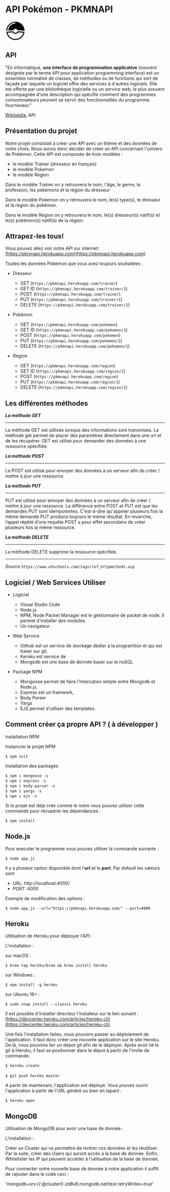 # API Pokémon - PKMNAPI

![alt text](https://raw.githubusercontent.com/AntoninJoulie/Pokemon-API/master/public/favicon.png?token=Af8kQZaPOb871gwrZMLLOXPt_nDggVK3ks5clQdrwA%3D%3D "PKMNAPI")

## API

"En informatique, **une interface de programmation applicative** (souvent désignée par le terme API pour application programming interface) est un ensemble normalisé de classes, de méthodes ou de fonctions qui sert de façade par laquelle un logiciel offre des services à d'autres logiciels. Elle est offerte par une bibliothèque logicielle ou un service web, le plus souvent accompagnée d'une description qui spécifie comment des programmes consommateurs peuvent se servir des fonctionnalités du programme fournisseur."

[Wikipédia](https://fr.wikipedia.org/wiki/Interface_de_programmation), API

## Présentation du projet

Notre projet consistait à créer une API avec un thème et des données de notre choix.
Nous avons donc décider de créer un API concernant l'univers de Pokémon. Cette API est composée de trois modèles :

 - le modèle Trainer (dresseur en français)
 - le modèle Pokemon
 - le modèle Region

Dans le modèle Trainer on y retrouvera le nom, l'âge, le genre, la profession, les pokémons et la région du dresseur.

Dans le modèle Pokemon on y retrouvera le nom, le(s) type(s), le dresseur et la région du pokémon.

Dans le modèle Region on y retrouvera le nom, le(s) dresseur(s) natif(s) et le(s) pokémon(s) natif(s) de la région.

## Attrapez-les tous!

Vous pouvez allez voir notre API sur internet: [https://pkmnapi.herokuapp.com](https://pkmnapi.herokuapp.com)

Toutes les données Pokémon que vous avez toujours souhaitées :
- Dresseur
    - GET (`https://pkmnapi.herokuapp.com/trainer`)
    - GET ID (`https://pkmnapi.herokuapp.com/trainer/1`)
    - POST (`https://pkmnapi.herokuapp.com/trainer`)
    - PUT (`https://pkmnapi.herokuapp.com/trainer/1`)
    - DELETE (`https://pkmnapi.herokuapp.com/trainer/1`)

- Pokémon
    - GET (`https://pkmnapi.herokuapp.com/pokemon`)
    - GET ID (`https://pkmnapi.herokuapp.com/pokemon/1`)
    - POST (`https://pkmnapi.herokuapp.com/pokemon`)
    - PUT (`https://pkmnapi.herokuapp.com/pokemon/1`)
    - DELETE (`https://pkmnapi.herokuapp.com/pokemon/1`)

- Region
    - GET (`https://pkmnapi.herokuapp.com/region`)
    - GET ID (`https://pkmnapi.herokuapp.com/region/1`)
    - POST (`https://pkmnapi.herokuapp.com/region`)
    - PUT (`https://pkmnapi.herokuapp.com/region/1`)
    - DELETE (`https://pkmnapi.herokuapp.com/region/1`)


## Les différentes méthodes

***La méthode GET***

----------

La méthode GET est utilisée lorsque des informations sont transmises. La méthode get permet de placer des paramètres directement dans une url et de les récupérer. 
GET est utilisé pour demander des données à une ressource spécifiée.

***La méthode POST***

----------

Le POST est utilisé pour envoyer des données à un serveur afin de créer / mettre à jour une ressource.

***La méthode PUT***

----------

PUT est utilisé pour envoyer des données à un serveur afin de créer / mettre à jour une ressource.
La différence entre POST et PUT est que les demandes PUT sont idempotentes. C'est-à-dire qu'appeler plusieurs fois la même demande PUT produira toujours le même résultat. En revanche, l’appel répété d’une requête POST a pour effet secondaire de créer plusieurs fois la même ressource.

***La méthode DELETE***

----------


La méthode DELETE supprime la ressource spécifiée.


----------


*Source `https://www.w3schools.com/tags/ref_httpmethods.asp`*

## Logiciel / Web Services Utiliser

- Logiciel
    - Visual Studio Code
    - Node.js
    - NPM, Node Packet Manager est le géstionnaire de packet de node. Il permet d'installer des modules.
    - Un navigateur.

- Web Service
    - Github est un service de stockage dédier à la programtion et qui est baser sur git.
    - Keroku est service de 
    - Mongodb est une base de donnée baser sur le noSQL

- Package NPM
    - Mongoose permet de faire l'intercation simple entre Mongodb et Node.js.
    - Express est un framwork, 
    - Body Parser
    - Yargs 
    - EJS permet d'utiliser des templates.

## Comment créer ça propre API ? ( à développer )


Installation NPM 

Instancier le projet NPM

    $ npm init

Installation des packages

    $ npm i mongoose -s
    $ npm i express -s
    $ npm i body-parser -s
    $ npm i yargs -s
    $ npm i ejs -s

Si le projet est déja crée comme le notre vous pouvez utiliser cette commande pour récupérer les dépendances :

    $ npm install

## Node.js

Pour executer le programme vous pouvez utiliser la commande suivante : 

    $ node app.js

Il y a plusieur option disponible dont l'**url** et le **port**. Par default les valeurs sont 
* URL: http://localhost:4000/
* PORT: 4000

Exemple de modification des options :
    
    $ node app.js --url="https://pkmnapi.herokuapp.com/" --port=4000


## Heroku

Utilisation de Heroku pour déployer l'API :

L'installation :

sur macOS :

    $ brew tap heroku/brew && brew install heroku

sur Windows :

    $ npm install -g heroku

sur Ubuntu 16+ :

    $ sudo snap install --classic heroku

Il est possible d'installer directeur l'installeur sur le lien suivant : [https://devcenter.heroku.com/articles/heroku-cli](https://devcenter.heroku.com/articles/heroku-cli)

Une fois l'installation faites, nous pouvons passer au déploiement de l'application. Il faut donc créer une nouvelle application sur le site Heroku. De là, nous pouvons lier un dépot git afin de le déployer. Après avoir lié le git à Heroku, il faut se positionner dans le dépot à partir de l'invite de commande.

    $ heroku create

    $ git push heroku master

A partir de maintenant, l'application est déployé. Vous pouvez ouvrir l'application à partir de l'URL généré ou bien en tapant :

    $ heroku open

## MongoDB

Utilisation de MongoDB pour avoir une base de donnée :

L'installation :

Créer un Cluster qui va permettre de rentrer nos données et les réutiliser. Par la suite, créer des Users qui auront accès à la base de donnée. Enfin, Whitelister les IP qui peuvent accéder à l'utilisation de la base de donnée.

Pour connecter notre nouvelle base de donnée à notre application il suffit de rajouter dans le code ceci :

'mongodb+srv://<user>:<password>@cluster0-zd8v6.mongodb.net/test retryWrites=true'